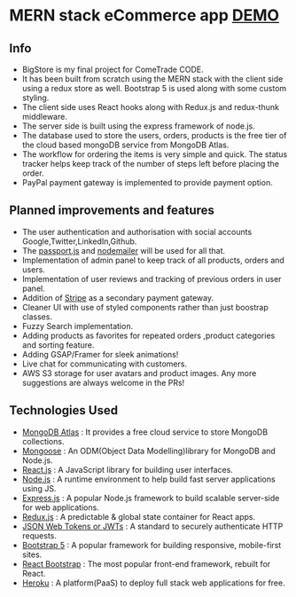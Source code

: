 # MERN stack eCommerce app [DEMO](https://bigstoreapp.herokuapp.com/)

## Info

* BigStore is my final project for ComeTrade CODE.
* It has been built from scratch using the MERN stack with the client side using a redux store as well. Bootstrap 5 is used along with some custom styling.
* The client side uses React hooks along with Redux.js and redux-thunk middleware.
* The server side is built using the express framework of node.js.
* The database used to store the users, orders, products is the free tier of the cloud based mongoDB service from MongoDB Atlas.
* The workflow for ordering the items is very simple and quick. The status tracker helps keep track of the number of steps left before placing the order.
* PayPal payment gateway is  implemented to provide payment option.

## Planned improvements and features
* The user authentication and authorisation with social accounts Google,Twitter,LinkedIn,Github.
* The [passport.js](http://www.passportjs.org/) and [nodemailer](https://nodemailer.com/about/) will be used for all that.
* Implementation of admin panel to keep track of all products, orders and users.
* Implementation of user reviews and tracking of previous orders in user panel.
* Addition of [Stripe](https://stripe.com/) as a secondary payment gateway.
* Cleaner UI with use of styled components rather than just boostrap classes.
* Fuzzy Search implementation.
* Adding products as favorites for repeated orders ,product categories and sorting feature.
* Adding GSAP/Framer for sleek animations!
* Live chat for communicating with customers.
* AWS S3 storage for user avatars and product images.
Any more suggestions are always welcome in the PRs!

## Technologies Used
* [MongoDB Atlas](https://www.mongodb.com/atlas/database) : It provides a free cloud service to store MongoDB collections.
* [Mongoose](https://mongoosejs.com/) : An ODM(Object Data Modelling)library for MongoDB and Node.js.
* [React.js](https://reactjs.org/) : A JavaScript library for building user interfaces.
* [Node.js](https://nodejs.org/en/) : A runtime environment to help build fast server applications using JS.
* [Express.js](https://expressjs.com/) : A popular Node.js framework to build scalable server-side for web applications.
* [Redux.js](https://redux.js.org/) : A predictable & global state container for React apps.
* [JSON Web Tokens or JWTs](https://jwt.io/) : A standard to securely authenticate HTTP requests.
* [Bootstrap 5](https://getbootstrap.com/) : A popular framework for building responsive, mobile-first sites.
* [React Bootstrap](https://react-bootstrap.github.io/) : The most popular front-end framework, rebuilt for React.
* [Heroku](heroku.com) : A platform(PaaS) to deploy full stack web applications for free.
